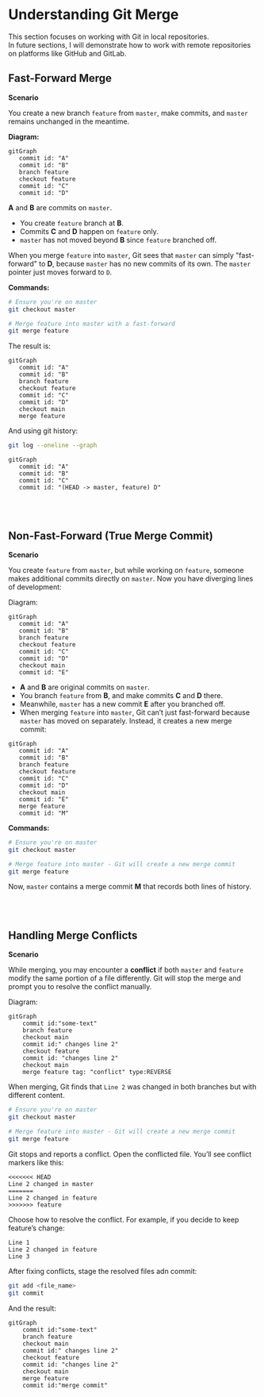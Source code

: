 # Understanding Git Merge

This section focuses on working with Git in local repositories.<br />
In future sections, I will demonstrate how to work with remote repositories on platforms like GitHub and GitLab.

## Fast-Forward Merge

**Scenario**

You create a new branch `feature` from `master`, make commits, and `master` remains unchanged in the meantime.

**Diagram:**
```mermaid
gitGraph
   commit id: "A"
   commit id: "B"
   branch feature
   checkout feature
   commit id: "C"
   commit id: "D"
```



 **A** and **B** are commits on `master`.
- You create `feature` branch at **B**.
- Commits **C** and **D** happen on `feature` only.
- `master` has not moved beyond **B** since `feature` branched off.

When you merge `feature` into `master`, Git sees that `master` can simply "fast-forward" to **D**, because `master` has no new commits of its own. The `master` pointer just moves forward to `D`.

**Commands:**

```bash
# Ensure you're on master
git checkout master

# Merge feature into master with a fast-forward
git merge feature
```

The result is:

```mermaid
gitGraph
   commit id: "A"
   commit id: "B"
   branch feature
   checkout feature
   commit id: "C"
   commit id: "D"
   checkout main
   merge feature
```

And using git history:
```bash
git log --oneline --graph
```
```mermaid
gitGraph
   commit id: "A"
   commit id: "B"
   commit id: "C"
   commit id: "(HEAD -> master, feature) D"
```



<br>
<br>

## Non-Fast-Forward (True Merge Commit)

**Scenario**

You create `feature` from `master`, but while working on `feature`, someone makes additional commits directly on `master`. Now you have diverging lines of development:

Diagram:

```mermaid
gitGraph
   commit id: "A"
   commit id: "B"
   branch feature
   checkout feature
   commit id: "C"
   commit id: "D"
   checkout main
   commit id: "E"
```

- **A** and **B** are original commits on `master`.
- You branch `feature` from **B**, and make commits **C** and **D** there.
- Meanwhile, `master` has a new commit **E** after you branched off.
- When merging `feature` into `master`, Git can’t just fast-forward because `master` has moved on separately. Instead, it creates a new merge commit:

```mermaid
gitGraph
   commit id: "A"
   commit id: "B"
   branch feature
   checkout feature
   commit id: "C"
   commit id: "D"
   checkout main
   commit id: "E"
   merge feature
   commit id: "M"
```

**Commands:**

```bash
# Ensure you're on master
git checkout master

# Merge feature into master - Git will create a new merge commit
git merge feature
```

Now, `master` contains a merge commit **M** that records both lines of history.

<br>
<br>


## Handling Merge Conflicts

**Scenario**

While merging, you may encounter a **conflict** if both `master` and `feature` modify the same portion of a file differently. Git will stop the merge and prompt you to resolve the conflict manually.

Diagram:

```mermaid
gitGraph
    commit id:"some-text"
    branch feature
    checkout main
    commit id:" changes line 2"
    checkout feature
    commit id: "changes line 2"
    checkout main
    merge feature tag: "conflict" type:REVERSE
```

When merging, Git finds that `Line 2` was changed in both branches but with different content.

```bash
# Ensure you're on master
git checkout master

# Merge feature into master - Git will create a new merge commit
git merge feature
```

Git stops and reports a conflict. Open the conflicted file. You’ll see conflict markers like this:

```text
<<<<<<< HEAD
Line 2 changed in master
=======
Line 2 changed in feature
>>>>>>> feature
```

Choose how to resolve the conflict. For example, if you decide to keep feature’s change:

```text
Line 1
Line 2 changed in feature
Line 3
```

After fixing conflicts, stage the resolved files adn commit:

```bash
git add <file_name>
git commit
```

And the result:

```mermaid
gitGraph
    commit id:"some-text"
    branch feature
    checkout main
    commit id:" changes line 2"
    checkout feature
    commit id: "changes line 2"
    checkout main
    merge feature
    commit id:"merge commit"
```